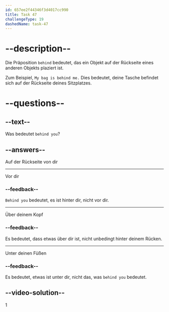 ```yaml
---
id: 657ee2f44346f3d4017cc990
title: Task 47
challengeType: 19
dashedName: task-47
---
```


# --description--

Die Präposition `behind` bedeutet, das ein Objekt auf der Rückseite eines anderen Objekts plaziert ist.

Zum Beispiel, `My bag is behind me.` Dies bedeutet, deine Tasche befindet sich auf der Rückseite deines Sitzplatzes.

# --questions--

## --text--

Was bedeutet `behind you`?

## --answers--

Auf der Rückseite von dir

---

Vor dir

### --feedback--

`Behind you` bedeutet, es ist hinter dir, nicht vor dir.

---

Über deinem Kopf

### --feedback--

Es bedeutet, dass etwas über dir ist, nicht unbedingt hinter deinem Rücken.

---

Unter deinen Füßen

### --feedback--

Es bedeutet, etwas ist unter dir, nicht das, was `behind you` bedeutet.

## --video-solution--

1
